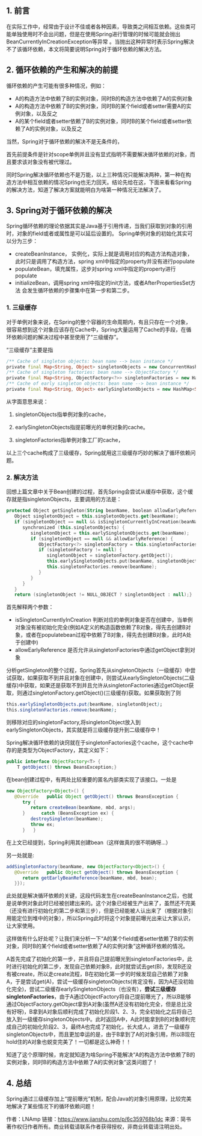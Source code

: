 ## 1. 前言

在实际工作中，经常由于设计不佳或者各种因素，导致类之间相互依赖。这些类可能单独使用时不会出问题，但是在使用Spring进行管理的时候可能就会抛出BeanCurrentlyInCreationException等异常 。当抛出这种异常时表示Spring解决不了该循环依赖，本文将简要说明Spring对于循环依赖的解决方法。

## 2. 循环依赖的产生和解决的前提

循环依赖的产生可能有很多种情况，例如：

- A的构造方法中依赖了B的实例对象，同时B的构造方法中依赖了A的实例对象
- A的构造方法中依赖了B的实例对象，同时B的某个field或者setter需要A的实例对象，以及反之
- A的某个field或者setter依赖了B的实例对象，同时B的某个field或者setter依赖了A的实例对象，以及反之

当然，Spring对于循环依赖的解决不是无条件的，

首先前提条件是针对scope单例并且没有显式指明不需要解决循环依赖的对象，而且要求该对象没有被代理过。

同时Spring解决循环依赖也不是万能，以上三种情况只能解决两种，第一种在构造方法中相互依赖的情况Spring也无力回天。结论先给在这，下面来看看Spring的解决方法，知道了解决方案就能明白为啥第一种情况无法解决了。

## 3. Spring对于循环依赖的解决

Spring循环依赖的理论依据其实是Java基于引用传递，当我们获取到对象的引用时，对象的field或者或属性是可以延后设置的。
 Spring单例对象的初始化其实可以分为三步：

- createBeanInstance， 实例化，实际上就是调用对应的构造方法构造对象，此时只是调用了构造方法，spring xml中指定的property并没有进行populate
- populateBean，填充属性，这步对spring xml中指定的property进行populate
- initializeBean，调用spring xml中指定的init方法，或者AfterPropertiesSet方法
   会发生循环依赖的步骤集中在第一步和第二步。

### 1. 三级缓存

对于单例对象来说，在Spring的整个容器的生命周期内，有且只存在一个对象，很容易想到这个对象应该存在Cache中，Spring大量运用了Cache的手段，在循环依赖问题的解决过程中甚至使用了“三级缓存”。

“三级缓存”主要是指

```dart
/** Cache of singleton objects: bean name --> bean instance */
private final Map<String, Object> singletonObjects = new ConcurrentHashMap<String, Object>(256);
/** Cache of singleton factories: bean name --> ObjectFactory */
private final Map<String, ObjectFactory<?>> singletonFactories = new HashMap<String, ObjectFactory<?>>(16);
/** Cache of early singleton objects: bean name --> bean instance */
private final Map<String, Object> earlySingletonObjects = new HashMap<String, Object>(16);
```

从字面意思来说：

1. singletonObjects指单例对象的cache，

2. earlySingletonObjects指提前曝光的单例对象的cache。

3. singletonFactories指单例对象工厂的cache，

以上三个cache构成了三级缓存，Spring就用这三级缓存巧妙的解决了循环依赖问题。

### 2. 解决方法

回想上篇文章中关于Bean创建的过程，首先Spring会尝试从缓存中获取，这个缓存就是指singletonObjects，主要调用的方法是：

```kotlin
protected Object getSingleton(String beanName, boolean allowEarlyReference) {
   Object singletonObject = this.singletonObjects.get(beanName);
   if (singletonObject == null && isSingletonCurrentlyInCreation(beanName)) {
      synchronized (this.singletonObjects) {
         singletonObject = this.earlySingletonObjects.get(beanName);
         if (singletonObject == null && allowEarlyReference) {
            ObjectFactory<?> singletonFactory = this.singletonFactories.get(beanName);
            if (singletonFactory != null) {
               singletonObject = singletonFactory.getObject();
               this.earlySingletonObjects.put(beanName, singletonObject);
               this.singletonFactories.remove(beanName);
            }
         }
      }
   }
   return (singletonObject != NULL_OBJECT ? singletonObject : null);}
```

首先解释两个参数：

- isSingletonCurrentlyInCreation 判断对应的单例对象是否在创建中，当单例对象没有被初始化完全(例如A定义的构造函数依赖了B对象，得先去创建B对象，或者在populatebean过程中依赖了B对象，得先去创建B对象，此时A处于创建中)
- allowEarlyReference 是否允许从singletonFactories中通过getObject拿到对象

分析getSingleton的整个过程，Spring首先从singletonObjects（一级缓存）中尝试获取，如果获取不到并且对象在创建中，则尝试从earlySingletonObjects(二级缓存)中获取，如果还是获取不到并且允许从singletonFactories通过getObject获取，则通过singletonFactory.getObject()(三级缓存)获取。如果获取到了则



```css
this.earlySingletonObjects.put(beanName, singletonObject);
this.singletonFactories.remove(beanName);
```

则移除对应的singletonFactory,将singletonObject放入到earlySingletonObjects，其实就是将三级缓存提升到二级缓存中！

Spring解决循环依赖的诀窍就在于singletonFactories这个cache，这个cache中存的是类型为ObjectFactory，其定义如下：



```java
public interface ObjectFactory<T> {
    T getObject() throws BeansException;}
```

在bean创建过程中，有两处比较重要的匿名内部类实现了该接口。一处是



```java
new ObjectFactory<Object>() {
   @Override   public Object getObject() throws BeansException {
      try {
         return createBean(beanName, mbd, args);
      }      catch (BeansException ex) {
         destroySingleton(beanName);
         throw ex;
      }   }
```

在上文已经提到，Spring利用其创建bean（这样做真的很不明确呀...）

另一处就是:



```java
addSingletonFactory(beanName, new ObjectFactory<Object>() {
   @Override   public Object getObject() throws BeansException {
      return getEarlyBeanReference(beanName, mbd, bean);
   }});
```

此处就是解决循环依赖的关键，这段代码发生在createBeanInstance之后，也就是说单例对象此时已经被创建出来的。这个对象已经被生产出来了，虽然还不完美（还没有进行初始化的第二步和第三步），但是已经能被人认出来了（根据对象引用能定位到堆中的对象），所以Spring此时将这个对象提前曝光出来让大家认识，让大家使用。

这样做有什么好处呢？让我们来分析一下“A的某个field或者setter依赖了B的实例对象，同时B的某个field或者setter依赖了A的实例对象”这种循环依赖的情况。

A首先完成了初始化的第一步，并且将自己提前曝光到singletonFactories中，此时进行初始化的第二步，发现自己依赖对象B，此时就尝试去get(B)，发现B还没有被create，所以走create流程，B在初始化第一步的时候发现自己依赖了对象A，于是尝试get(A)，尝试一级缓存singletonObjects(肯定没有，因为A还没初始化完全)，尝试二级缓存earlySingletonObjects（也没有），**尝试三级缓存singletonFactories**，由于A通过ObjectFactory将自己提前曝光了，所以B能够通过ObjectFactory.getObject拿到A对象(虽然A还没有初始化完全，但是总比没有好呀)，B拿到A对象后顺利完成了初始化阶段1、2、3，完全初始化之后将自己放入到一级缓存singletonObjects中。此时返回A中，A此时能拿到B的对象顺利完成自己的初始化阶段2、3，最终A也完成了初始化，长大成人，进去了一级缓存singletonObjects中，而且更加幸运的是，由于B拿到了A的对象引用，所以B现在hold住的A对象也蜕变完美了！一切都是这么神奇！！

知道了这个原理时候，肯定就知道为啥Spring不能解决“A的构造方法中依赖了B的实例对象，同时B的构造方法中依赖了A的实例对象”这类问题了！

## 4. 总结

Spring通过三级缓存加上“提前曝光”机制，配合Java的对象引用原理，比较完美地解决了某些情况下的循环依赖问题！



作者：LNAmp
链接：https://www.jianshu.com/p/6c359768b1dc
来源：简书
著作权归作者所有。商业转载请联系作者获得授权，非商业转载请注明出处。